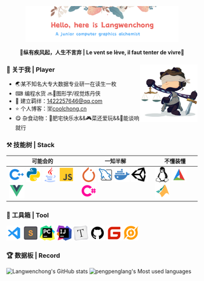 <p align="center"><img width="80%" src="./img/banner.png" /></a></p>

**<p align="center">📢纵有疾风起，人生不言弃 | Le vent se lève, il faut tenter de vivre🏃<p>**
<div>
    <img src="./img/githubavatar.jfif" alt="githubavatar" width="30%" align="right"/>
    
### 👋 关于我 | Player

- 🌏️某不知名大专大数据专业研一在读生一枚
- ⌨ 编程水货 🔜🧙图形学/视觉炼丹侠
- 💬 建立羁绊：1422257646@qq.com
- ⭐ 个人博客：🈺[coolchong.cn](https://coolchong.cn)
- 😋 杂食动物：🥤肥宅快乐水&&🎮️菜还爱玩&&🎸能谈响就行
</div>

### ⚒️ 技能树 | Stack

| 可能会的                                                     | 一知半解                                                     | 不懂装懂                                                     |
| ------------------------------------------------------------ | ------------------------------------------------------------ | ------------------------------------------------------------ |
| <code><img height="40" alt="cpp" src="./img/cpp.svg"></code> <code><img height="40" alt="python" src="./img/python.svg"></code> <code><img height="40" alt="java" src="./img/java.svg"></code> <code><img height="40" alt="js" src="./img/js.svg"></code> <code><img height="40" alt="vue" src="./img/vue.svg"></code> | <code><img height="40" alt="pytorch" src="./img/pytorch.svg"></code> <code><img height="40" alt="mysql" src="./img/mysql.svg"></code> <code><img height="40" alt="docker" src="./img/docker.svg"></code> <code><img height="40" alt="docker" src="./img/unity.svg"></code> <code><img height="40" alt="docker" src="./img/cs.svg"></code>| <code><img height="40" alt="linux" src="./img/linux.svg"></code> <code><img height="40" alt="cmake" src="./img/cmake.svg"></code> <code><img height="40" alt="matlab" src="./img/matlab.svg"></code> |

### 🧰 工具箱 | Tool

<code><img height="40" alt="vscode" src="./img/vscode.svg"></code>
<code><img height="40" alt="sublime" src="./img/sublime.svg"></code>
<code><img height="40" alt="pycharm" src="./img/pycharm.svg"></code>
<code><img height="40" alt="idea" src="./img/Idea.svg"></code>
<code><img height="40" alt="typora" src="./img/typora.svg"></code>
<code><img height="40" alt="github" src="./img/github.svg"></code>
<code><img height="40" alt="gitee" src="./img/gitee.svg"></code>
<code><img height="40" alt="wangzhe" src="./img/wangzhe.svg"></code>

### 🏆 数据板 | Record

![Langwenchong's GitHub stats](https://github-readme-stats.vercel.app/api?username=Langwenchong&count_private=true&show_icons=true&theme=flag-india&show_owner=true)
![pengpenglang's Most used languages](https://github-readme-stats.vercel.app/api/top-langs/?username=Langwenchong&layout=compact&hide_border=true&langs_count=10&hide=html)

